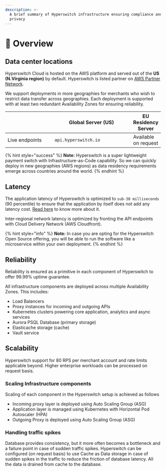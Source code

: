 ```yaml
---
description: >-
  A brief summary of Hyperswitch infrastructure ensuring compliance and data
  privacy
---
```


# 🔏 Overview

## Data center locations <a href="#docs-internal-guid-959e0903-7fff-fc13-1542-001b2640a715" id="docs-internal-guid-959e0903-7fff-fc13-1542-001b2640a715"></a>

Hyperswitch Cloud is hosted on the AWS platform and served out of the **US (N.Virginia region)** by default. Hyperswitch is listed partner on [AWS Partner Network](https://partners.amazonaws.com/partners/0018W00001wtpU1QAI/Juspay#solutions--tech-product).

We support deployments in more geographies for merchants who wish to restrict data transfer across geographies. Each deployment is supported with at least two redundant Availability Zones for ensuring reliability.

<table><thead><tr><th width="180"></th><th width="304">Global Server (US)</th><th>EU Residency Server</th></tr></thead><tbody><tr><td>Live endpoints</td><td><code>api.hyperswitch.io</code></td><td>Available on request</td></tr></tbody></table>

{% hint style="success" %}
**Note:** Hyperswitch is a super lightweight payment switch with Infrastructure-as-Code capability. So we can quickly deploy in new geographies (AWS regions) as data residency requirements emerge across countries around the world.
{% endhint %}

## Latency

The application latency of Hyperswitch is optimized to `sub-30 milliseconds` (90 percentile) to ensure that the application by itself does not add any latency cost. [Read here](https://docs.hyperswitch.io/learn-more/hyperswitch-architecture/a-payments-switch-with-virtually-zero-overhead) to know more about it.

Inter-regional network latency is optimized by fronting the API endpoints with Cloud Delivery Network (AWS Cloudfront).

{% hint style="info" %}
**Note:** In case you are opting for the Hyperswitch Open Source offering, you will be able to run the software like a microservice within your own deployment.
{% endhint %}

## Reliability

Reliability is ensured as a primitive in each component of Hyperswitch to offer 99.99% uptime guarantee.

All infrastructure components are deployed across multiple Availability Zones. This includes:

* Load Balancers
* Proxy instances for incoming and outgoing APIs
* Kubernetes clusters powering core application, analytics and async services
* Aurora PSQL Database (primary storage)
* Elasticache storage (cache)
* Vault service

## Scalability

Hyperswitch support for 80 RPS per merchant account and rate limits applicable beyond. Higher enterprise workloads can be processed on request basis.

### Scaling Infrastructure components

Scaling of each component in the Hyperswitch setup is achieved as follows

* Incoming proxy layer is deployed using Auto Scaling Group (ASG)
* Application layer is managed using Kubernetes with Horizontal Pod Autoscaler (HPA)&#x20;
* Outgoing Proxy is deployed using Auto Scaling Group (ASG)

### Handling traffic spikes

Database provides consistency, but it more often becomes a bottleneck and a failure point in case of sudden traffic spikes. Hyperswitch can be configured (on request basis) to use Cache as Data storage in case of sudden spikes in the traffic to reduce the friction of database latency. All the data is drained from cache to the database.

